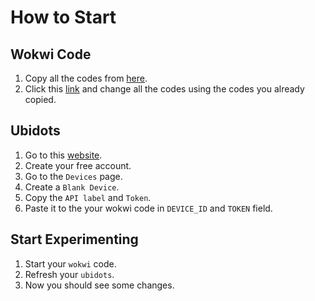 # **How to Start**

## Wokwi Code
1. Copy all the codes from [here](wokwi-example.py).
2. Click this [link](https://wokwi.com/projects/395705717256005633) and change all the codes using the codes you already copied.

## Ubidots
1. Go to this [website](https://ubidots.com/stem).
2. Create your free account.
3. Go to the `Devices` page.
4. Create a `Blank Device`.
5. Copy the `API label` and `Token`.
6. Paste it to the your wokwi code in `DEVICE_ID` and `TOKEN` field.

## Start Experimenting
1. Start your `wokwi` code.
2. Refresh your `ubidots`.
3. Now you should see some changes.
